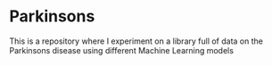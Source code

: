 # Parkinsons
This is a repository where I experiment on a library full of data on the Parkinsons disease using different Machine Learning models
